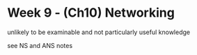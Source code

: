 # Week 9 - (Ch10) Networking

unlikely to be examinable and not particularly useful knowledge

see NS and ANS notes